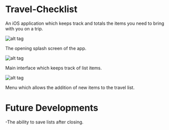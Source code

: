 # Travel-Checklist
An iOS application which keeps track and totals the items you need to bring with you on a trip.

![alt tag](http://i67.tinypic.com/2ppf1nq.png)

The opening splash screen of the app.

![alt tag](http://i64.tinypic.com/idx76d.png)

Main interface which keeps track of list items.

![alt tag](http://i68.tinypic.com/290pw90.png)

Menu which allows the addition of new items to the travel list.

# Future Developments
-The ability to save lists after closing.
